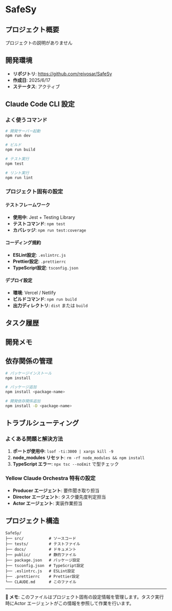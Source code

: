 # SafeSy

## プロジェクト概要
プロジェクトの説明がありません

## 開発環境
- **リポジトリ**: https://github.com/reivosar/SafeSy
- **作成日**: 2025/6/17
- **ステータス**: アクティブ

## Claude Code CLI 設定

### よく使うコマンド
```bash
# 開発サーバー起動
npm run dev

# ビルド
npm run build

# テスト実行
npm test

# リント実行
npm run lint
```

### プロジェクト固有の設定

#### テストフレームワーク
- **使用中**: Jest + Testing Library
- **テストコマンド**: `npm test`
- **カバレッジ**: `npm run test:coverage`

#### コーディング規約
- **ESLint設定**: `.eslintrc.js`
- **Prettier設定**: `.prettierrc`
- **TypeScript設定**: `tsconfig.json`

#### デプロイ設定
- **環境**: Vercel / Netlify
- **ビルドコマンド**: `npm run build`
- **出力ディレクトリ**: `dist` または `build`

## タスク履歴
<!-- Yellow Claude Orchestra のタスク履歴がここに記録されます -->

## 開発メモ
<!-- プロジェクト固有の開発メモやTODOをここに記載 -->

## 依存関係の管理
```bash
# パッケージインストール
npm install

# パッケージ追加
npm install <package-name>

# 開発依存関係追加  
npm install -D <package-name>
```

## トラブルシューティング

### よくある問題と解決方法
1. **ポートが使用中**: `lsof -ti:3000 | xargs kill -9`
2. **node_modules リセット**: `rm -rf node_modules && npm install`
3. **TypeScript エラー**: `npx tsc --noEmit` で型チェック

### Yellow Claude Orchestra 特有の設定
- **Producer エージェント**: 要件聞き取り担当
- **Director エージェント**: タスク優先度判定担当  
- **Actor エージェント**: 実装作業担当

## プロジェクト構造
```
SafeSy/
├── src/           # ソースコード
├── tests/         # テストファイル
├── docs/          # ドキュメント
├── public/        # 静的ファイル
├── package.json   # パッケージ設定
├── tsconfig.json  # TypeScript設定
├── .eslintrc.js   # ESLint設定
├── .prettierrc    # Prettier設定
└── CLAUDE.md      # このファイル
```

---
**📝 メモ**: このファイルはプロジェクト固有の設定情報を管理します。タスク実行時にActor エージェントがこの情報を参照して作業を行います。